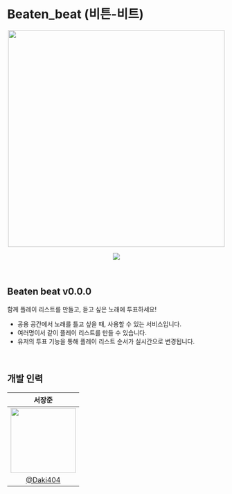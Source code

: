 # Beaten_beat (비튼-비트)
<p align="center">

<img src="https://github.com/Daki404/Beaten_beat/assets/67456502/a1fc1a43-2b41-4ffa-8ac3-9c98c1b6c417" width="500"/>
</p>

<p align="center">
<a href="https://hits.seeyoufarm.com"><img src="https://hits.seeyoufarm.com/api/count/incr/badge.svg?url=https%3A%2F%2Fgithub.com%2FDaki404%2FBeaten_beat&count_bg=%2379C83D&title_bg=%23555555&icon=applemusic.svg&icon_color=%23E7E7E7&title=hits&edge_flat=false"/></a>
</p>

<br>

## Beaten beat v0.0.0
함께 플레이 리스트를 만들고, 듣고 싶은 노래에 투표하세요!

- 공용 공간에서 노래를 틀고 싶을 때, 사용할 수 있는 서비스입니다.
- 여러명이서 같이 플레이 리스트를 만들 수 있습니다.
- 유저의 투표 기능을 통해 플레이 리스트 순서가 실시간으로 변경됩니다.

<br>

## 개발 인력

<div align="center">

| **서장준** |
| :------: |
| <img src="https://avatars.githubusercontent.com/u/67456502?v=4" width="150" height="150"/> |
| [@Daki404](https://github.com/Daki404) |

</div>
